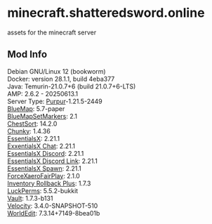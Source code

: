# minecraft.shatteredsword.online
assets for the minecraft server

## Mod Info  
Debian GNU/Linux 12 (bookworm)  
Docker: version 28.1.1, build 4eba377  
Java: Temurin-21.0.7+6 (build 21.0.7+6-LTS)  
AMP: 2.6.2 - 20250613.1  
Server Type: [Purpur](https://purpurmc.org/download/purpur)-1.21.5-2449  
[BlueMap](https://github.com/BlueMap-Minecraft/BlueMap/releases): 5.7-paper  
[BlueMapSetMarkers](https://github.com/YDHusky/BlueMapSetMarkers/releases): 2.1  
[ChestSort](https://www.spigotmc.org/resources/chestsort-api.59773/): 14.2.0  
[Chunky](https://modrinth.com/plugin/chunky?version=1.21.5&loader=paper#download): 1.4.36  
[EssentialsX](https://essentialsx.net/downloads.html): 2.21.1  
[ExxentialsX Chat](https://essentialsx.net/downloads.html): 2.21.1  
[EssentialsX Discord](https://essentialsx.net/downloads.html): 2.21.1  
[EssentialsX Discord Link](https://essentialsx.net/downloads.html): 2.21.1  
[EssentialsX Spawn](https://essentialsx.net/downloads.html): 2.21.1  
[ForceXaeroFairPlay](https://github.com/Alfie51m/ForceXaeroFairPlay/releases): 2.1.0  
[Inventory Rollback Plus](https://modrinth.com/plugin/inventoryrollbackplus/version/d0Xdgnmx): 1.7.3  
[LuckPerms](https://luckperms.net/download): 5.5.2-bukkit  
[Vault](https://github.com/MilkBowl/Vault/releases): 1.7.3-b131  
[Velocity](https://papermc.io/downloads/velocity): 3.4.0-SNAPSHOT-510  
[WorldEdit](https://modrinth.com/plugin/worldedit?version=1.21.5&loader=paper): 7.3.14+7149-8bea01b
